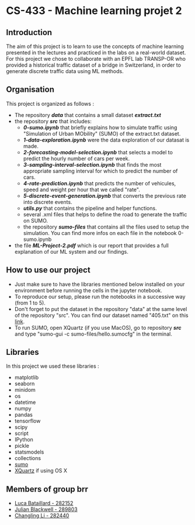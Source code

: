 # CS-433 - Machine learning projet 2

## Introduction
The aim of this project is to learn to use the concepts of machine learning presented in the lectures and practiced in the labs on a
real-world dataset. For this project we chose to collaborate with an EPFL lab TRANSP-OR who provided a historical traffic dataset of a bridge in Switzerland, in order to generate discrete traffic data using ML methods.

## Organisation
This project is organized as follows :

- The repository **_data_** that contains a small dataset **_extract.txt_**
- the repository **_src_** that includes: 
    - **_0-sumo.ipynb_** that briefly explains how to simulate traffic using "Simulation of Urban MObility" (SUMO) of the extract.txt dataset.
    - **_1-data-exploration.ipynb_** were the data exploration of our datasat is made.
    - **_2-forecasting-model-selection.ipynb_** that selects a model to predict the hourly number of cars per week.
    - **_3-sampling-interval-selection.ipynb_** that finds the most appropriate sampling interval for which to predict the number of cars.
    - **_4-rate-prediction.ipynb_** that predicts the number of vehicules, speed and weight per hour that we called "rate".
    - **_5-discrete-event-generation.ipynb_** that converts the previous rate into discrete events.
    - **_utils.py_** that contains the pipeline and helper functions.
    - several .xml files that helps to define the road to generate the traffic on SUMO.
    - the repository **_sumo-files_** that contains all the files used to setup the simulation. You can find more infos on each file in the notebook 0-sumo.ipynb 
- the file **_ML-Project-2.pdf_** which is our report that provides a full explanation of our ML system and our findings.

## How to use our project
- Just make sure to have the libraries mentioned below installed on your environment before running the cells in the jupyter notebook.
- To reproduce our setup, please run the notebooks in a successive way (from 1 to 5).
- Don't forget to put the dataset in the repository "data" at the same level of the repository "src". You can find our dataset named "405.txt" on this [link](https://drive.switch.ch/index.php/s/190lRT2jVT5bCgJ).
- To run SUMO, open XQuartz (if you use MacOS), go to repository **_src_** and type "sumo-gui -c sumo-files/hello.sumocfg" in the terminal.

## Libraries
In this project we used these libraries : 
- matplotlib
- seaborn
- minidom
- os
- datetime
- numpy
- pandas
- tensorflow
- scipy
- script
- IPython
- pickle
- statsmodels
- collections
- [sumo](https://sumo.dlr.de/docs/Downloads.php)
- [XQuartz](https://www.xquartz.org/) if using OS X

## Members of group brr
- [Luca Bataillard - 282152](https://github.com/bataillard)
- [Julian Blackwell - 289803](https://github.com/JulianBlackwell)
- [Changling Li - 282440](https://github.com/lichangling3)